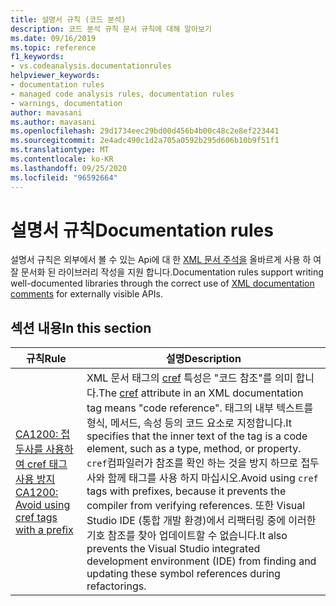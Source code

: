 ```yaml
---
title: 설명서 규칙 (코드 분석)
description: 코드 분석 규칙 문서 규칙에 대해 알아보기
ms.date: 09/16/2019
ms.topic: reference
f1_keywords:
- vs.codeanalysis.documentationrules
helpviewer_keywords:
- documentation rules
- managed code analysis rules, documentation rules
- warnings, documentation
author: mavasani
ms.author: mavasani
ms.openlocfilehash: 29d1734eec29bd00d456b4b00c48c2e8ef223441
ms.sourcegitcommit: 2e4adc490c1d2a705a0592b295d606b10b9f51f1
ms.translationtype: MT
ms.contentlocale: ko-KR
ms.lasthandoff: 09/25/2020
ms.locfileid: "96592664"
---
```

# <a name="documentation-rules"></a><span data-ttu-id="d7f8a-103">설명서 규칙</span><span class="sxs-lookup"><span data-stu-id="d7f8a-103">Documentation rules</span></span>

<span data-ttu-id="d7f8a-104">설명서 규칙은 외부에서 볼 수 있는 Api에 대 한 [XML 문서 주석을](../../../csharp/codedoc.md) 올바르게 사용 하 여 잘 문서화 된 라이브러리 작성을 지원 합니다.</span><span class="sxs-lookup"><span data-stu-id="d7f8a-104">Documentation rules support writing well-documented libraries through the correct use of [XML documentation comments](../../../csharp/codedoc.md) for externally visible APIs.</span></span>

## <a name="in-this-section"></a><span data-ttu-id="d7f8a-105">섹션 내용</span><span class="sxs-lookup"><span data-stu-id="d7f8a-105">In this section</span></span>

| <span data-ttu-id="d7f8a-106">규칙</span><span class="sxs-lookup"><span data-stu-id="d7f8a-106">Rule</span></span> | <span data-ttu-id="d7f8a-107">설명</span><span class="sxs-lookup"><span data-stu-id="d7f8a-107">Description</span></span> |
| - | - |
| [<span data-ttu-id="d7f8a-108">CA1200: 접두사를 사용하여 cref 태그 사용 방지</span><span class="sxs-lookup"><span data-stu-id="d7f8a-108">CA1200: Avoid using cref tags with a prefix</span></span>](ca1200.md) | <span data-ttu-id="d7f8a-109">XML 문서 태그의 [cref](../../../csharp/programming-guide/xmldoc/cref-attribute.md) 특성은 "코드 참조"를 의미 합니다.</span><span class="sxs-lookup"><span data-stu-id="d7f8a-109">The [cref](../../../csharp/programming-guide/xmldoc/cref-attribute.md) attribute in an XML documentation tag means "code reference".</span></span> <span data-ttu-id="d7f8a-110">태그의 내부 텍스트를 형식, 메서드, 속성 등의 코드 요소로 지정합니다.</span><span class="sxs-lookup"><span data-stu-id="d7f8a-110">It specifies that the inner text of the tag is a code element, such as a type, method, or property.</span></span> <span data-ttu-id="d7f8a-111">`cref`컴파일러가 참조를 확인 하는 것을 방지 하므로 접두사와 함께 태그를 사용 하지 마십시오.</span><span class="sxs-lookup"><span data-stu-id="d7f8a-111">Avoid using `cref` tags with prefixes, because it prevents the compiler from verifying references.</span></span> <span data-ttu-id="d7f8a-112">또한 Visual Studio IDE (통합 개발 환경)에서 리팩터링 중에 이러한 기호 참조를 찾아 업데이트할 수 없습니다.</span><span class="sxs-lookup"><span data-stu-id="d7f8a-112">It also prevents the Visual Studio integrated development environment (IDE) from finding and updating these symbol references during refactorings.</span></span> |
